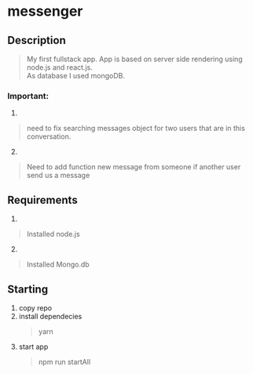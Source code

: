# messenger
## Description
> My first fullstack app. App is based on server side rendering using node.js and react.js.  
> As database I used mongoDB. 

### Important: 

1.
> need to fix searching messages object for two users that are in this conversation. 
2.
>Need to add function new message from someone if another user send us a message

## Requirements
1.
>Installed node.js
2.
>Installed Mongo.db


## Starting 

1. copy repo
2. install dependecies
    >yarn 
3. start app 
    >npm run startAll
